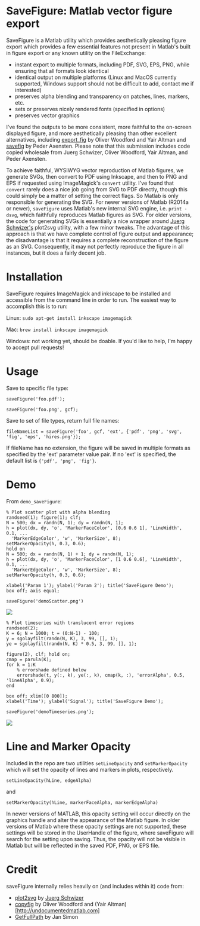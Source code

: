 # SaveFigure: Matlab vector figure export

SaveFigure is a Matlab utility which provides aesthetically pleasing figure export which provides a few essential features not present in Matlab's built in figure export or any known utility on the FileExchange:

- instant export to multiple formats, including PDF, SVG, EPS, PNG, while ensuring that all formats look identical
- identical output on multiple platforms (Linux and MacOS currently supported, Windows support should not be difficult to add, contact me if interested)
- preserves alpha blending and transparency on patches, lines, markers, etc.
- sets or preserves nicely rendered fonts (specified in options)
- preserves vector graphics

I've found the outputs to be more consistent, more faithful to the on-screen displayed figure, and more aesthetically pleasing than other excellent alternatives, including [export_fig](http://www.mathworks.com/matlabcentral/fileexchange/23629-export-fig) by Oliver Woodford and Yair Altman and [savefig](http://www.mathworks.com/matlabcentral/fileexchange/10889-savefig) by Peder Axensten. Please note that this submission includes code copied wholesale from Juerg Schwizer, Oliver Woodford, Yair Altman, and Peder Axensten.

To achieve faithful, WYSIWYG vector reproduction of Matlab figures, we generate SVGs, then convert to PDF using Inkscape, and then to PNG and EPS if requested using ImageMagick's `convert` utility. I've found that `convert` rarely does a nice job going from SVG to PDF directly, though this could simply be a matter of setting the correct flags. So Matlab is only responsible for generating the SVG. For newer versions of Matlab (R2014a or newer), `saveFigure` uses Matlab's new internal SVG engine, i.e. `print -dsvg`, which faithfully reproduces Matlab figures as SVG. For older versions, the code for generating SVGs is essentially a nice wrapper around [Juerg Schwizer's](http://www.zhinst.com/blogs/schwizer/) plot2svg utility, with a few minor tweaks. The advantage of this approach is that we have complete control of figure output and appearance; the disadvantage is that it requires a complete reconstruction of the figure as an SVG. Consequently, it may not perfectly reproduce the figure in all instances, but it does a fairly decent job.

# Installation

SaveFigure requires ImageMagick and inkscape to be installed and accessible from the command line in order to run. The easiest way to accomplish this is to run:

Linux:
`sudo apt-get install inkscape imagemagick`

Mac:
`brew install inkscape imagemagick`

Windows: not working yet, should be doable. If you'd like to help, I'm happy to accept pull requests!

# Usage

Save to specific file type:

`saveFigure('foo.pdf');`

`saveFigure('foo.png', gcf);`

Save to set of file types, return full file names:

`fileNameList = saveFigure('foo', gcf, 'ext', {'pdf', 'png', 'svg', 'fig', 'eps', 'hires.png'});`

If fileName has no extension, the figure will be saved in multiple formats as specified by the 'ext' parameter value pair. If no 'ext' is specified, the default list is `{'pdf', 'png', 'fig'}`.

# Demo

From `demo_saveFigure`:

```
% Plot scatter plot with alpha blending
randseed(1); figure(1); clf;
N = 500; dx = randn(N, 1); dy = randn(N, 1);
h = plot(dx, dy, 'o', 'MarkerFaceColor', [0.6 0.6 1], 'LineWidth', 0.1, ...
  'MarkerEdgeColor', 'w', 'MarkerSize', 8);
setMarkerOpacity(h, 0.3, 0.6);
hold on
N = 500; dx = randn(N, 1) + 1; dy = randn(N, 1);
h = plot(dx, dy, 'o', 'MarkerFaceColor', [1 0.6 0.6], 'LineWidth', 0.1, ...
  'MarkerEdgeColor', 'w', 'MarkerSize', 8);
setMarkerOpacity(h, 0.3, 0.6);

xlabel('Param 1'); ylabel('Param 2'); title('SaveFigure Demo');
box off; axis equal;

saveFigure('demoScatter.png')
```

![](https://github.com/djoshea/matlab-save-figure/blob/master/demoScatter.png)

```
% Plot timeseries with translucent error regions
randseed(2);
K = 6; N = 1000; t = (0:N-1) - 100;
y = sgolayfilt(randn(N, K), 3, 99, [], 1);
ye = sgolayfilt(randn(N, K) * 0.5, 3, 99, [], 1);

figure(2), clf; hold on;
cmap = parula(K);
for k = 1:K
    % errorshade defined below
    errorshade(t, y(:, k), ye(:, k), cmap(k, :), 'errorAlpha', 0.5, 'lineAlpha', 0.9);
end

box off; xlim([0 800]);
xlabel('Time'); ylabel('Signal'); title('SaveFigure Demo');

saveFigure('demoTimeseries.png');
```

![](https://github.com/djoshea/matlab-save-figure/blob/master/demoTimeseries.png)
 
# Line and Marker Opacity

Included in the repo are two utilities `setLineOpacity` and `setMarkerOpacity` which will set the opacity of lines and markers in plots, respectively.

`setLineOpacity(hLine, edgeAlpha)`

and 

`setMarkerOpacity(hLine, markerFaceAlpha, markerEdgeAlpha)`

In newer versions of MATLAB, this opacity setting will occur directly on the graphics handle and alter the appearance of the Matlab figure. In older versions of Matlab where these opacity settings are not supported, these settings will be stored in the UserHandle of the figure, where saveFigure will search for the setting upon saving. Thus, the opacity will not be visible in Matlab but will be reflected in the saved PDF, PNG, or EPS file.

# Credit

saveFigure internally relies heavily on (and includes within it) code from:

- [plot2svg](http://www.mathworks.com/matlabcentral/fileexchange/7401-scalable-vector-graphics--svg--export-of-figures) by [Juerg Schwizer](http://www.zhinst.com/blogs/schwizer/)
- [copyfig](http://www.mathworks.com/matlabcentral/fileexchange/23629-export-fig) by Oliver Woodford and (Yair Altman)[http://undocumentedmatlab.com]
- [GetFullPath](http://www.mathworks.com/matlabcentral/fileexchange/28249-getfullpath) by Jan Simon
